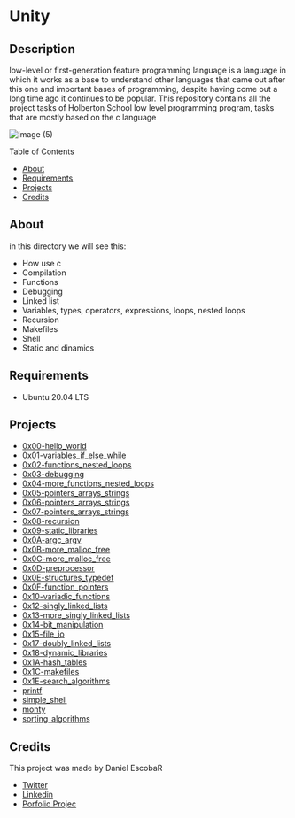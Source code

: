 <h1> Unity </h1>
<h2> Description </h2>
<p>low-level or first-generation feature programming language is a language in which it works as a base to understand other languages that came out after this one and important bases of programming, despite having come out a long time ago it continues to be popular. This repository contains all the project tasks of Holberton School low level programming program, tasks that are mostly based on the c language</p>

![image (5)](https://user-images.githubusercontent.com/70924466/175170636-12d6ed6e-f57d-4db2-9c51-a5b9a7245aa5.png)

Table of Contents
* [About](#About)
* [Requirements](#Requirements)
* [Projects](#Projects)
* [Credits](#Credits)

<h2 name="About"> About </h2>
in this directory we will see this:

* How use c
* Compilation
* Functions
* Debugging
* Linked list
* Variables, types, operators, expressions, loops, nested loops
* Recursion
* Makefiles
* Shell
* Static and dinamics

<h2 name="Requirements"> Requirements </h2>

* Ubuntu 20.04 LTS

<h2 name="Projects"> Projects </h2>

* <a href="https://github.com/dantereto/holbertonschool-low_level_programming/tree/main/0x00-hello_world">0x00-hello_world</a>
* <a href="https://github.com/dantereto/holbertonschool-low_level_programming/tree/main/0x01-variables_if_else_while">0x01-variables_if_else_while</a>
* <a href="https://github.com/dantereto/holbertonschool-low_level_programming/tree/main/0x02-functions_nested_loops">0x02-functions_nested_loops</a>
* <a href="https://github.com/dantereto/holbertonschool-low_level_programming/tree/main/0x03-debugging">0x03-debugging</a>
* <a href="https://github.com/dantereto/holbertonschool-low_level_programming/tree/main/0x04-more_functions_nested_loops">0x04-more_functions_nested_loops</a>
* <a href="https://github.com/dantereto/holbertonschool-low_level_programming/tree/main/0x05-pointers_arrays_strings">0x05-pointers_arrays_strings</a>
* <a href="https://github.com/dantereto/holbertonschool-low_level_programming/tree/main/0x06-pointers_arrays_strings">0x06-pointers_arrays_strings</a>
* <a href="https://github.com/dantereto/holbertonschool-low_level_programming/tree/main/0x07-pointers_arrays_strings">0x07-pointers_arrays_strings</a>
* <a href="https://github.com/dantereto/holbertonschool-low_level_programming/tree/main/0x08-recursion">0x08-recursion</a>
* <a href="https://github.com/dantereto/holbertonschool-low_level_programming/tree/main/0x09-static_libraries">0x09-static_libraries</a>
* <a href="https://github.com/dantereto/holbertonschool-low_level_programming/tree/main/0x0A-argc_argv">0x0A-argc_argv</a>
* <a href="https://github.com/dantereto/holbertonschool-low_level_programming/tree/main/0x0B-malloc_free">0x0B-more_malloc_free</a>
* <a href="https://github.com/dantereto/holbertonschool-low_level_programming/tree/main/0x0C-more_malloc_free">0x0C-more_malloc_free</a>
* <a href="https://github.com/dantereto/holbertonschool-low_level_programming/tree/main/0x0D-preprocessor">0x0D-preprocessor</a>
* <a href="https://github.com/dantereto/holbertonschool-low_level_programming/tree/main/0x0E-structures_typedef">0x0E-structures_typedef</a>
* <a href="https://github.com/dantereto/holbertonschool-low_level_programming/tree/main/0x0F-function_pointers">0x0F-function_pointers</a>
* <a href="https://github.com/dantereto/holbertonschool-low_level_programming/tree/main/0x10-variadic_functions">0x10-variadic_functions</a>
* <a href="https://github.com/dantereto/holbertonschool-low_level_programming/tree/main/0x12-singly_linked_lists">0x12-singly_linked_lists</a>
* <a href="https://github.com/dantereto/holbertonschool-low_level_programming/tree/main/0x13-more_singly_linked_lists">0x13-more_singly_linked_lists</a>
* <a href="https://github.com/dantereto/holbertonschool-low_level_programming/tree/main/0x14-bit_manipulation">0x14-bit_manipulation</a>
* <a href="https://github.com/dantereto/holbertonschool-low_level_programming/tree/main/0x15-file_io">0x15-file_io</a>
* <a href="https://github.com/dantereto/holbertonschool-low_level_programming/tree/main/0x17-doubly_linked_lists">0x17-doubly_linked_lists</a>
* <a href="https://github.com/dantereto/holbertonschool-low_level_programming/tree/main/0x18-dynamic_libraries">0x18-dynamic_libraries</a>
* <a href="https://github.com/dantereto/holbertonschool-low_level_programming/tree/main/0x1A-hash_tables">0x1A-hash_tables</a>
* <a href="https://github.com/dantereto/holbertonschool-low_level_programming/tree/main/0x1C-makefiles">0x1C-makefiles</a>
* <a href="https://github.com/dantereto/holbertonschool-low_level_programming/tree/main/0x1E-search_algorithms">0x1E-search_algorithms</a>
* <a href="https://github.com/ForeroAlexander/printf">printf</a>
* <a href="https://github.com/dantereto/simple_shell">simple_shell</a>
* <a href="https://github.com/dantereto/monty">monty</a>
* <a href="https://github.com/dantereto/sorting_algorithms">sorting_algorithms</a>

<h2 name="Credits"> Credits </h2>
<p>This project was made by Daniel EscobaR</p>

* <a href="https://twitter.com/Danielf05128222">Twitter</a>
* <a href="https://www.linkedin.com/in/daniel-felipe-escobar-chavez-7823881b6/">Linkedin</a>
* <a href="https://github.com/capolaniaq/Turitrav">Porfolio Projec</a>
